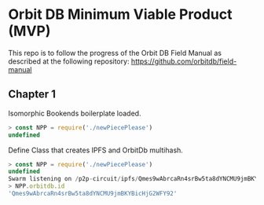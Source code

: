 # Orbit DB Minimum Viable Product (MVP)

This repo is to follow the progress of the Orbit DB Field Manual as described at the following repository: <https://github.com/orbitdb/field-manual>

## Chapter 1

Isomorphic Bookends boilerplate loaded.

```javascript
> const NPP = require('./newPiecePlease')
undefined
```

Define Class that creates IPFS and OrbitDb multihash.

```javascript
> const NPP = require('./newPiecePlease')
undefined
Swarm listening on /p2p-circuit/ipfs/Qmes9wAbrcaRn4srBw5ta8dYNCMU9jmBKYBicHjG2WFY92
> NPP.orbitdb.id
'Qmes9wAbrcaRn4srBw5ta8dYNCMU9jmBKYBicHjG2WFY92'
```
